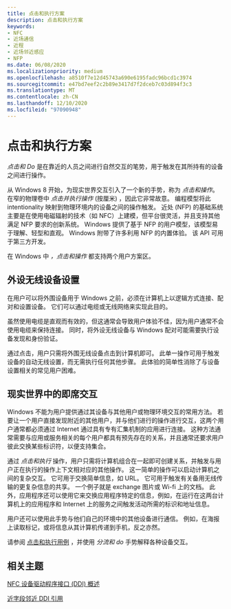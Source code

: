 ```yaml
---
title: 点击和执行方案
description: 点击和执行方案
keywords:
- NFC
- 近场通信
- 近程
- 近场邻近感应
- NFP
ms.date: 06/08/2020
ms.localizationpriority: medium
ms.openlocfilehash: a8510f7e12d45743a690e6195fadc96bcd1c3974
ms.sourcegitcommit: e47bd7eef2c2b89e3417d7f2dceb7c03d894f3c3
ms.translationtype: MT
ms.contentlocale: zh-CN
ms.lasthandoff: 12/10/2020
ms.locfileid: "97090948"
---
```

# <a name="tap-and-do-scenarios"></a>点击和执行方案

*点击和 Do* 是在靠近的人员之间进行自然交互的笔势，用于触发在其所持有的设备之间进行操作。

从 Windows 8 开始，为现实世界交互引入了一个新的手势，称为 *点击和操作*。 在窄的物理卷中 *点击并执行操作* (按厘米) ，因此它非常故意。 编程模型将此 intentionality 映射到物理环境内的设备之间的操作触发。 近处 (NFP) 的基础系统主要是在使用电磁辐射的技术（如 NFC）上建模，但平台很灵活，并且支持其他满足 NFP 要求的创新系统。 Windows 提供了基于 NFP 的用户模型，该模型易于理解、轻型和直观。 Windows 附带了许多利用 NFP 的内置体验。 该 API 可用于第三方开发。

在 Windows 中 *，点击和操作* 都支持两个用户方案区。

## <a name="peripheral-wireless-device-setup"></a>外设无线设备设置

在用户可以将外围设备用于 Windows 之前，必须在计算机上以逻辑方式连接、配对和设置设备。 它们可以通过电缆或无线网络来实现此目的。

虽然使用电缆是直观而有效的，但这通常会导致用户体验不佳，因为用户通常不会使用电缆来保持连接。 同时，将外设无线设备与 Windows 配对可能需要执行设备发现和身份验证。

通过点击，用户只需将外围无线设备点击到计算机即可。 此单一操作可用于触发设备的自动无线设置，而无需执行任何其他步骤。 此体验的简单性消除了与设备设置相关的常见用户困难。

## <a name="ad-hoc-interaction-in-the-real-world"></a>现实世界中的即席交互

Windows 不能为用户提供通过其设备与其他用户或物理环境交互的常用方法。 若要让一个用户直接发现附近的其他用户，并与他们进行的操作进行交互，这两个用户通常都必须通过 Internet 通过具有专有汇集机制的应用进行连接。 这种方法通常需要与应用或服务相关的每个用户都具有预先存在的关系，并且通常还要求用户彼此交换某些标识符，以便支持集合。

通过 *点击和执行* 操作，用户只需将计算机组合在一起即可创建关系，并触发与用户正在执行的操作上下文相对应的其他操作。 这一简单的操作可以启动计算机之间的复杂交互。 它可用于交换简单信息，如 URL。 它可用于触发有关备用无线传输的更复杂信息的共享。 一个例子就是 exchange 图片或 Wi-fi 上的文档。 此外，应用程序还可以使用它来交换应用程序特定的信息，例如，在运行在这两台计算机上的应用程序和 Internet 上的服务之间触发活动所需的标识和地址信息。

用户还可以使用此手势与他们自己的环境中的其他设备进行通信。 例如，在海报上读取标记，或将信息从其计算机传递到手机，反之亦然。

请参阅 [点击和执行用例](tap-and-do-use-cases.md) ，并使用 *分流和 do* 手势解释各种设备交互。

## <a name="related-topics"></a>相关主题

[NFC 设备驱动程序接口 (DDI) 概述](/windows-hardware/drivers/ddi/index)  

[近字段邻近 DDI 引用](/windows-hardware/drivers/ddi/_nfpdrivers)
